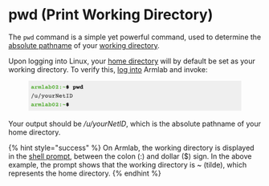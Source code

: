 # pwd (Print Working Directory)

The `pwd` command is a simple yet powerful command, used to determine the [absolute pathname](../../linux-operating-system/filesystem/pathnames.md#absolute-pathnames) of your [working directory](../../linux-operating-system/filesystem/notable-directories.md#working-directory).

Upon logging into Linux, your [home directory](../../linux-operating-system/filesystem/notable-directories.md#home-directory) will by default be set as your working directory. To verify this, [log into](../../armlab/background/logging-into-armlab/#logging-into-armlab) Armlab and invoke:

<figure><img src="../../.gitbook/assets/Screenshot 2023-04-25 at 10.08.38 PM.png" alt=""><figcaption></figcaption></figure>

Your output should be _/u/yourNetID_, which is the absolute pathname of your home directory.

{% hint style="success" %}
On Armlab, the working directory is displayed in the [shell prompt](../warm-up-commands.md#shell-prompt), between the colon (:) and dollar ($) sign. In the above example, the prompt shows that the working directory is \~ (tilde), which represents the home directory.
{% endhint %}
